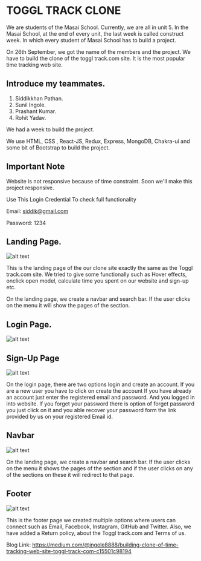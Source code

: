 # TOGGL TRACK CLONE

We are students of the Masai School. Currently, we are all in unit 5. In the Masai School, at the end of every unit, the last week is called construct week. In which every student of Masai School has to build a project.

On 26th September, we got the name of the members and the project. We have to build the clone of the toggl track.com site. It is the most popular time tracking web site.

## Introduce my teammates.
1. Siddikkhan Pathan.
2. Sunil Ingole.
3. Prashant Kumar.
4. Rohit Yadav.

We had a week to build the project.

We use HTML, CSS , React-JS, Redux, Express, MongoDB, Chakra-ui and some bit of Bootstrap to build the project.

## Important Note

Website is not responsive because of time constraint.
Soon we'll make this project responsive.

Use This Login Credential To check full functionality

Email: siddik@gmail.com 

Password: 1234

## Landing Page.

![alt text](https://miro.medium.com/max/1100/1*nzkfdT3q8ytPGhRDt7n7Sw.png)

This is the landing page of the our clone site exactly the same as the Toggl track.com site. We tried to give some functionally such as Hover effects, onclick open model, calculate time you spent on our website and sign-up etc.

On the landing page, we create a navbar and search bar. If the user clicks on the menu it will show the pages of the section.

## Login Page.

![alt text](https://miro.medium.com/max/1100/1*18LmEj9fE34VOESz4gJ6Kw.png)

## Sign-Up Page

![alt text](https://miro.medium.com/max/1100/1*Od-TeyEotFyXzEysUuzJhQ.png)

On the login page, there are two options login and create an account. If you are a new user you have to click on create the account If you have already an account just enter the registered email and password. And you logged in into website. If you forget your password there is option of forget password you just click on it and you able recover your password form the link provided by us on your registered Email id.

## Navbar

![alt text](https://miro.medium.com/max/1100/1*nzkfdT3q8ytPGhRDt7n7Sw.png)

On the landing page, we create a navbar and search bar. If the user clicks on the menu it shows the pages of the section and if the user clicks on any of the sections on these it will redirect to that page.

## Footer

![alt text](https://miro.medium.com/max/1100/1*a4yUKEb_uyro8mKg7cYjTg.png)

This is the footer page we created multiple options where users can connect such as Email, Facebook, Instagram, GitHub and Twitter. Also, we have added a Return policy, about the Toggl track.com and Terms of us.


Blog Link: https://medium.com/@ingole8888/building-clone-of-time-tracking-web-site-toggl-track-com-c15501c98194
